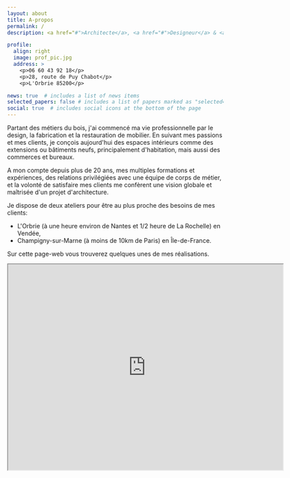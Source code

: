 ```yaml
---
layout: about
title: A-propos
permalink: /
description: <a href="#">Architecte</a>, <a href="#">Designeur</a> & <a href="#">Professeur</a>.

profile:
  align: right
  image: prof_pic.jpg
  address: >
    <p>06 60 43 92 18</p>
    <p>28, route de Puy Chabot</p>
    <p>L'Orbrie 85200</p>

news: true  # includes a list of news items
selected_papers: false # includes a list of papers marked as "selected={true}"
social: true  # includes social icons at the bottom of the page
---
```


Partant des métiers du bois, j'ai commencé ma vie professionnelle par le design, la fabrication et la restauration de mobilier. 
En suivant mes passions et mes clients, je conçois aujourd'hui des espaces intérieurs comme des extensions ou bâtiments neufs, principalement d'habitation, mais aussi des commerces et bureaux.

A mon compte depuis plus de 20 ans, mes multiples formations et expériences, des relations privilégiées avec une équipe de corps de métier, et la volonté de satisfaire mes clients me confèrent une vision globale et maîtrisée d'un projet d'architecture.

Je dispose de deux ateliers pour être au plus proche des besoins de mes clients:
- L'Orbrie (à une heure environ de Nantes et 1/2 heure de La Rochelle) en Vendée,
- Champigny-sur-Marne (à moins de 10km de Paris) en Île-de-France.

Sur cette page-web vous trouverez quelques unes de mes réalisations.

<div class="container">
    <iframe src="https://www.google.com/maps/d/u/0/embed?mid=1ILh6i2rIwnfozhphWhoao3tav8nMgAxm" width="640" height="480"></iframe>
</div>

<!-- Write your biography here. Tell the world about yourself. Link to your favorite [subreddit](http://reddit.com){:target="\_blank"}. You can put a picture in, too. The code is already in, just name your picture `prof_pic.jpg` and put it in the `img/` folder.

Put your address / P.O. box / other info right below your picture. You can also disable any these elements by editing `profile` property of the YAML header of your `_pages/about.md`. Edit `_bibliography/papers.bib` and Jekyll will render your [publications page](/al-folio/publications/) automatically.

Link to your social media connections, too. This theme is set up to use [Font Awesome icons](http://fortawesome.github.io/Font-Awesome/){:target="\_blank"} and [Academicons](https://jpswalsh.github.io/academicons/){:target="\_blank"}, like the ones below. Add your Facebook, Twitter, LinkedIn, Google Scholar, or just disable all of them.
 -->